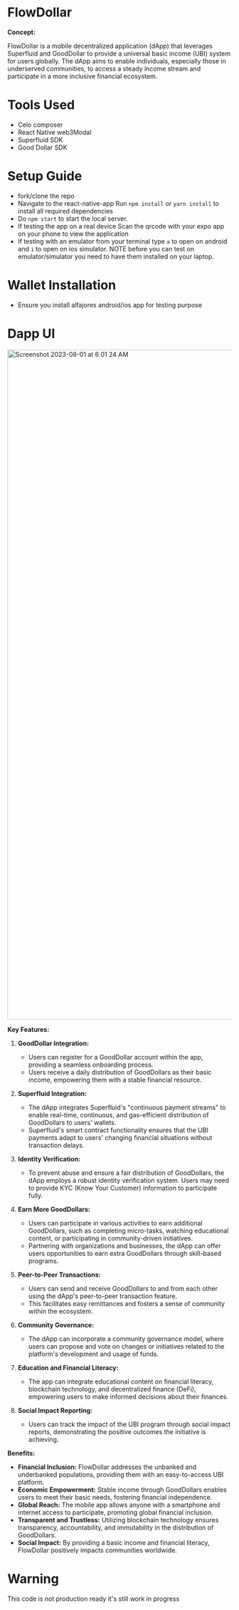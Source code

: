 
# FlowDollar

**Concept:**

FlowDollar is a mobile decentralized application (dApp) that leverages Superfluid and GoodDollar to provide a universal basic income (UBI) system for users globally. The dApp aims to enable individuals, especially those in underserved communities, to access a steady income stream and participate in a more inclusive financial ecosystem.

# Tools Used
- Celo composer
- React Native web3Modal
- Superfluid SDK
- Good Dollar SDK

# Setup Guide
- fork/clone the repo
- Navigate to the react-native-app Run `npm install` or `yarn install` to install all required dependencies
- Do `npm start` to start the local server. 
- If testing the app on a real device Scan the qrcode with your expo app on your phone to view the application
- If testing with an emulator from your terminal type `a` to open on android and `i` to open on ios simulator. NOTE before you can test on emulator/simulator you need to have them installed on your laptop.

# Wallet Installation
- Ensure you install alfajores android/ios app for testing purpose

# Dapp UI
<img width="1505" alt="Screenshot 2023-08-01 at 6 01 24 AM" src="https://github.com/gconnect/flowdollar-mobile/assets/23031920/7e0a52d9-b1b3-4f41-815d-826cd9c127b7">

**Key Features:**

1. **GoodDollar Integration:**
   - Users can register for a GoodDollar account within the app, providing a seamless onboarding process.
   - Users receive a daily distribution of GoodDollars as their basic income, empowering them with a stable financial resource.

2. **Superfluid Integration:**
   - The dApp integrates Superfluid's "continuous payment streams" to enable real-time, continuous, and gas-efficient distribution of GoodDollars to users' wallets.
   - Superfluid's smart contract functionality ensures that the UBI payments adapt to users' changing financial situations without transaction delays.

3. **Identity Verification:**
   - To prevent abuse and ensure a fair distribution of GoodDollars, the dApp employs a robust identity verification system. Users may need to provide KYC (Know Your Customer) information to participate fully.

4. **Earn More GoodDollars:**
   - Users can participate in various activities to earn additional GoodDollars, such as completing micro-tasks, watching educational content, or participating in community-driven initiatives.
   - Partnering with organizations and businesses, the dApp can offer users opportunities to earn extra GoodDollars through skill-based programs.

5. **Peer-to-Peer Transactions:**
   - Users can send and receive GoodDollars to and from each other using the dApp's peer-to-peer transaction feature.
   - This facilitates easy remittances and fosters a sense of community within the ecosystem.

6. **Community Governance:**
   - The dApp can incorporate a community governance model, where users can propose and vote on changes or initiatives related to the platform's development and usage of funds.

7. **Education and Financial Literacy:**
   - The app can integrate educational content on financial literacy, blockchain technology, and decentralized finance (DeFi), empowering users to make informed decisions about their finances.

8. **Social Impact Reporting:**
   - Users can track the impact of the UBI program through social impact reports, demonstrating the positive outcomes the initiative is achieving.

**Benefits:**

- **Financial Inclusion:** FlowDollar addresses the unbanked and underbanked populations, providing them with an easy-to-access UBI platform.
- **Economic Empowerment:** Stable income through GoodDollars enables users to meet their basic needs, fostering financial independence.
- **Global Reach:** The mobile app allows anyone with a smartphone and internet access to participate, promoting global financial inclusion.
- **Transparent and Trustless:** Utilizing blockchain technology ensures transparency, accountability, and immutability in the distribution of GoodDollars.
- **Social Impact:** By providing a basic income and financial literacy, FlowDollar positively impacts communities worldwide.

# Warning
This code is not production ready it's still work in progress
